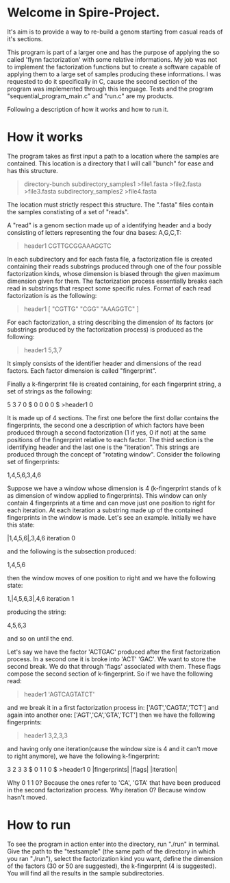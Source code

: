 # Welcome in Spire-Project.

It's aim is to provide a way to re-build a genom starting from casual reads of it's sections.

This program is part of a larger one and has the purpose of applying the so called 'flynn factorization' with some relative informations. My job was not to implement the factorization functions but to create a software capable of applying them to a large set of samples producing these informations. I was requested to do it specifically in C, cause the second section of the program was implemented through this lenguage. Tests and the program "sequential_program_main.c" and "run.c" are my products.

Following a description of how it works and how to run it.

# How it works
The program takes as first input a path to a location where the samples are contained. This location is a directory that I will call "bunch" for ease and has this structure.

>directory-bunch
  >subdirectory_samples1
    >file1.fasta
    >file2.fasta
    >file3.fasta
  >subdirectory_samples2
    >file4.fasta

The location must strictly respect this structure. The ".fasta" files contain the samples constisting of a set of "reads".

A "read" is a genom section made up of a identifying header and a body consisting of letters representing the four dna bases: A,G,C,T:

>header1
CGTTGCGGAAAGGTC

In each subdirectory and for each fasta file, a factorization file is created containing their reads substrings produced through one of the four possible factorization kinds, whose dimension is biased through the given maximum dimension given for them. The factorization process essentially breaks each read in substrings that respect some specific rules. Format of each read factorization is as the following:

>header1
[ "CGTTG" "CGG" "AAAGGTC" ]

For each factorization, a string describing the dimension of its factors (or substrings produced by the factorization process) is produced as the following:

>header1 5,3,7

It simply consists of the identifier header and dimensions of the read factors. Each factor dimension is called "fingerprint".

Finally a k-fingerprint file is created containing, for each fingerprint string, a set of strings as the following:

5 3 7 0 $ 0 0 0 0 $ >header1 0

It is made up of 4 sections. The first one before the first dollar contains the fingerprints, the second one a description of which factors have been produced through a second factorization (1 if yes, 0 if not) at the same positions of the fingerprint relative to each factor. The third section is the identifying header and the last one is the "iteration". This strings are produced through the concept of "rotating window". Consider the following set of fingerprints:

1,4,5,6,3,4,6

Suppose we have a window whose dimension is 4 (k-fingerprint stands of k as dimension of window applied to fingerprints). This window can only contain 4 fingerprints at a time and can move just one position to right for each iteration. At each iteration a substring made up of the contained fingerprints in the window is made. Let's see an example. Initially we have this state:

|1,4,5,6|,3,4,6   iteration 0

and the following is the subsection produced:

1,4,5,6

then the window moves of one position to right and we have the following state:

1,|4,5,6,3|,4,6    iteration 1

producing the string:

 4,5,6,3

and so on until the end.

Let's say we have the factor 'ACTGAC' produced after the first factorization process. In a second one it is broke into 'ACT' 'GAC'. We want to store the second break. We do that through 'flags' associated with them. These flags compose the second section of k-fingerprint. So if we have the following read:

>header1 'AGTCAGTATCT'

and we break it in a first factorization process in:
['AGT','CAGTA','TCT']
and again into another one:
['AGT','CA','GTA','TCT']
then we have the following fingerprints:

>header1 3,2,3,3

and having only one iteration(cause the window size is 4 and it can't move to right anymore), we have the following k-fingerprint:

   3 2 3 3      $ 0 1 1 0 $ >header1      0
|fingerprints|    |flags|            |iteration|

Why 0 1 1 0? Because the ones refer to 'CA', 'GTA' that have been produced in the second factorization process. Why iteration 0? Because window hasn't moved.

# How to run

To see the program in action enter into the directory, run "./run" in terminal. Give the path to the "testsample" (the same path of the directory in which you ran "./run"), select the factorization kind you want, define the dimension of the factors (30 or 50 are suggested), the k-fingerprint (4 is suggested). You will find all the results in the sample subdirectories.




